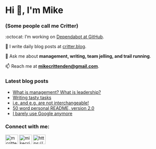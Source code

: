 # Hi 👋, I'm Mike
### (Some people call me Critter)

:octocat: I’m working on [Dependabot at GitHub](https://github.com/features/security).

📝 I write daily blog posts at [critter.blog](https://critter.blog).

💬 Ask me about **management, writing, team jelling, and trail running**.

📫 Reach me at **mikecrittenden@gmail.com**.

### Latest blog posts
<!-- BLOG-POST-LIST:START -->
- [What is management? What is leadership?](https://critter.blog/2023/05/17/what-is-management-what-is-leadership/)
- [Writing tasty tasks](https://critter.blog/2023/05/16/writing-tasty-tasks/)
- [i.e. and e.g. are not interchangeable!](https://critter.blog/2023/05/15/i-e-and-e-g-are-not-interchangeable/)
- [50 word personal README, version 2.0](https://critter.blog/2023/05/12/50-word-personal-readme-version-2-0/)
- [I barely use Google anymore](https://critter.blog/2023/05/11/i-barely-use-google-anymore/)
<!-- BLOG-POST-LIST:END -->

<h3 align="left">Connect with me:</h3>
<p align="left">
<a href="https://twitter.com/mcrittenden" target="blank"><img align="center" src="https://raw.githubusercontent.com/rahuldkjain/github-profile-readme-generator/master/src/images/icons/Social/twitter.svg" alt="mcrittenden" height="30" width="40" /></a>
<a href="https://linkedin.com/in/mikecrittenden" target="blank"><img align="center" src="https://raw.githubusercontent.com/rahuldkjain/github-profile-readme-generator/master/src/images/icons/Social/linked-in-alt.svg" alt="mikecrittenden" height="30" width="40" /></a>
<a href="https://critter.blog/feed/" target="blank"><img align="center" src="https://raw.githubusercontent.com/rahuldkjain/github-profile-readme-generator/master/src/images/icons/Social/rss.svg" alt="https://critter.blog/feed/" height="30" width="40" /></a>
</p>
